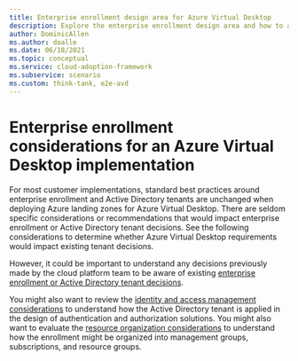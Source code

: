 ```yaml
---
title: Enterprise enrollment design area for Azure Virtual Desktop
description: Explore the enterprise enrollment design area and how to apply it to an Azure Virtual Desktop implementation
author: DominicAllen
ms.author: doalle
ms.date: 06/18/2021
ms.topic: conceptual
ms.service: cloud-adoption-framework
ms.subservice: scenario
ms.custom: think-tank, e2e-avd
---
```


# Enterprise enrollment considerations for an Azure Virtual Desktop implementation

For most customer implementations, standard best practices around enterprise enrollment and Active Directory tenants are unchanged when deploying Azure landing zones for Azure Virtual Desktop. There are seldom specific considerations or recommendations that would impact enterprise enrollment or Active Directory tenant decisions. See the following considerations to determine whether Azure Virtual Desktop requirements would impact existing tenant decisions.

However, it could be important to understand any decisions previously made by the cloud platform team to be aware of existing [enterprise enrollment or Active Directory tenant decisions](../../ready/enterprise-scale/enterprise-enrollment-and-azure-ad-tenants.md).

You might also want to review the [identity and access management considerations](./eslz-identity-and-access-management.md) to understand how the Active Directory tenant is applied in the design of authentication and authorization solutions. You might also want to evaluate the [resource organization considerations](./design-area-resource-organization.md) to understand how the enrollment might be organized into management groups, subscriptions, and resource groups.
